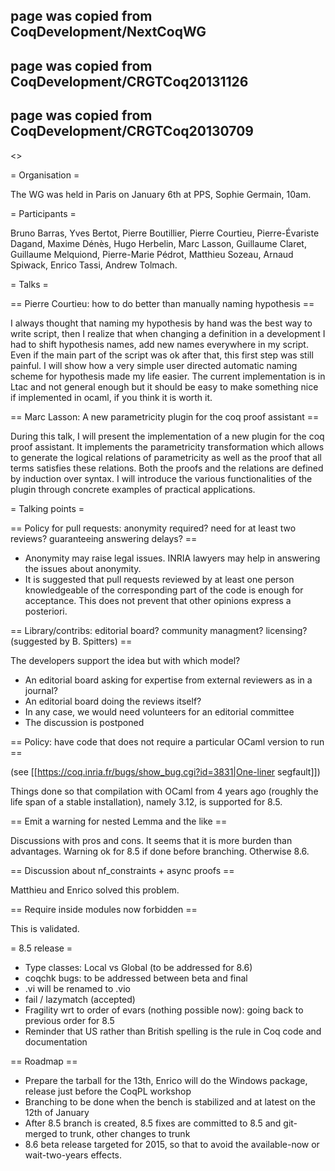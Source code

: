 ## page was copied from CoqDevelopment/NextCoqWG
## page was copied from CoqDevelopment/CRGTCoq20131126
## page was copied from CoqDevelopment/CRGTCoq20130709
<<TableOfContents>>

= Organisation =

The WG was held in Paris on January 6th at PPS, Sophie Germain, 10am.

= Participants =

Bruno Barras, Yves Bertot, Pierre Boutillier, Pierre Courtieu, Pierre-Évariste Dagand, Maxime Dénès, Hugo Herbelin, Marc Lasson, Guillaume Claret, Guillaume Melquiond, Pierre-Marie Pédrot, Matthieu Sozeau, Arnaud Spiwack, Enrico Tassi, Andrew Tolmach.

= Talks =

== Pierre Courtieu: how to do better than manually naming hypothesis ==

  I always thought that naming my hypothesis by hand was the best way to write script, then I realize that when changing a definition in a development I had to shift hypothesis names, add new names everywhere in my script. Even if the main part of the script was ok after that, this first step was still painful.
  I will show how a very simple user directed automatic naming scheme for hypothesis made my life easier. 
  The current implementation is in Ltac and not general enough but it should be easy to make something nice if implemented in ocaml, if you think it is worth it.

== Marc Lasson: A new parametricity plugin for the coq proof assistant ==

  During this talk, I will present the implementation of a new plugin for the coq proof assistant. 
  It implements the parametricity transformation which allows to generate the logical relations of
  parametricity as well as the proof that all terms satisfies these relations. Both the proofs and the 
  relations are defined by induction over syntax. I will introduce the various functionalities of the
  plugin through concrete examples of practical applications. 

= Talking points =

== Policy for pull requests: anonymity required? need for at least two reviews? guaranteeing answering delays? ==

 * Anonymity may raise legal issues. INRIA lawyers may help in answering the issues about anonymity.
 * It is suggested that pull requests reviewed by at least one person knowledgeable of the corresponding part of the code is enough for acceptance. This does not prevent that other opinions express a posteriori.

== Library/contribs: editorial board? community managment? licensing? (suggested by B. Spitters) ==

The developers support the idea but with which model?

 * An editorial board asking for expertise from external reviewers as in a journal?
 * An editorial board doing the reviews itself?
 * In any case, we would need volunteers for an editorial committee
 * The discussion is postponed

== Policy: have code that does not require a particular OCaml version to run ==

(see [[https://coq.inria.fr/bugs/show_bug.cgi?id=3831|One-liner segfault]])

Things done so that compilation with OCaml from 4 years ago (roughly the life span of a stable installation), namely 3.12, is supported for 8.5.

== Emit a warning for nested Lemma and the like ==

Discussions with pros and cons. It seems that it is more burden than advantages. Warning ok for 8.5 if done before branching. Otherwise 8.6.

== Discussion about nf_constraints + async proofs ==

Matthieu and Enrico solved this problem.

== Require inside modules now forbidden ==

This is validated.

= 8.5 release =

 * Type classes: Local vs Global (to be addressed for 8.6)
 * coqchk bugs: to be addressed between beta and final
 * .vi will be renamed to .vio
 * fail / lazymatch (accepted)
 * Fragility wrt to order of evars (nothing possible now): going back to previous order for 8.5
 * Reminder that US rather than British spelling is the rule in Coq code and documentation

== Roadmap ==

 * Prepare the tarball for the 13th, Enrico will do the Windows package, release just before the CoqPL workshop
 * Branching to be done when the bench is stabilized and at latest on the 12th of January
 * After 8.5 branch is created, 8.5 fixes are committed to 8.5 and git-merged to trunk, other changes to trunk
 * 8.6 beta release targeted for 2015, so that to avoid the available-now or wait-two-years effects.

